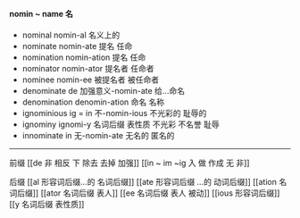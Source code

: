 #### nomin ~ name 名

- nominal   nomin-al 名义上的
- nominate nomin-ate  提名  任命 
- nomination nomin-ation 提名 任命
- nominator nomin-ator 提名者 任命者
- nominee nomin-ee 被提名者 被任命者
- denominate de 加强意义-nomin-ate 给...命名
- denomination denomin-ation  命名 名称
- ignominious ig = in 不-nomin-ious 不光彩的 耻辱的
- ignominy ignomi-y 名词后缀 表性质 不光彩 不名誉 耻辱
- innominate  in 无-nomin-ate 无名的 匿名的

 ---
 前缀
 [[de   非 相反 下 除去 去掉 加强]]
 [[in  ~ im ~ig 入 做 作成  无 非]]

 后缀
 [[al 形容词后缀...的 名词后缀]]
 [[ate 形容词后缀  ...的 动词后缀]]
 [[ation 名词后缀]]
 [[ator 名词后缀 表人]]
 [[ee 名词后缀 表人 被动]]
 [[ious 形容词后缀]]
 [[y 名词后缀 表性质]]